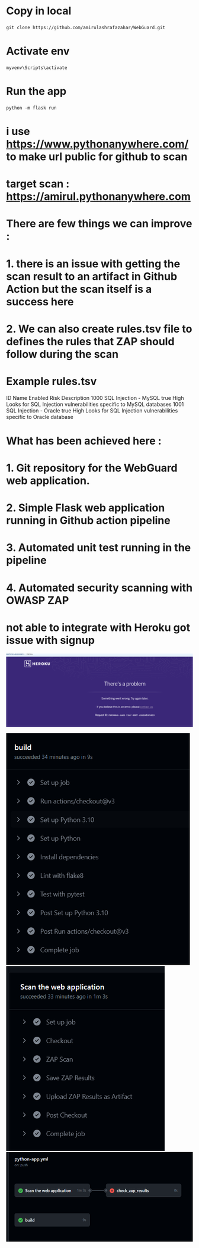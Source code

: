 # Copy in local
    git clone https://github.com/amirulashrafazahar/WebGuard.git

# Activate env
    myvenv\Scripts\activate

# Run the app
    python -m flask run

# i use https://www.pythonanywhere.com/ to make url public for github to scan
# target scan : https://amirul.pythonanywhere.com

# There are few things we can improve :
# 1. there is an issue with getting the scan result to an artifact in Github Action but the scan itself is a success here 
# 2. We can also create rules.tsv file to defines the rules that ZAP should follow during the scan

# Example rules.tsv
ID    Name    Enabled    Risk    Description
1000  SQL Injection - MySQL    true    High    Looks for SQL Injection vulnerabilities specific to MySQL databases
1001  SQL Injection - Oracle   true    High    Looks for SQL Injection vulnerabilities specific to Oracle database

# What has been achieved here : 
# 1. Git repository for the WebGuard web application.
# 2. Simple Flask web application running in Github action pipeline
# 3. Automated unit test running in the pipeline
# 4. Automated security scanning with OWASP ZAP

# not able to integrate with Heroku got issue with signup
![Alt text](image.png)

![Alt text](image-1.png)
![Alt text](image-2.png)
![Alt text](image-3.png)

